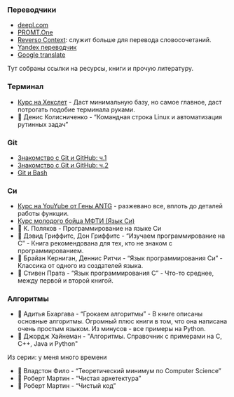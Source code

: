 ### Переводчики ###

* [deepl.com](https://www.deepl.com/ru/translator)
* [PROMT.One](https://www.translate.ru/)
* [Reverso Context](https://context.reverso.net/): служит больше для перевода словосочетаний.
* [Yandex переводчик](https://translate.yandex.ru/?lang=en-ru)
* [Google translate](https://translate.google.com/)



Тут собраны ссылки на ресурсы, книги и прочую литературу.

### Терминал ###
* [Курс на Хекслет](https://ru.hexlet.io/courses/cli-basics) - Даст минимальную базу, но самое главное, даст потрогать подобие терминала руками.
* 📖 Денис Колисниченко - “Командная строка Linux и автоматизация рутинных задач”

### Git ###
* [Знакомство с Git и GitHub: ч.1](https://nuancesprog.ru/p/5243/)
* [Знакомство с Git и GitHub: ч.2](https://nuancesprog.ru/p/5272/)
* [Git и Bash](https://nuancesprog.ru/p/4863/)

### Си ###
* [Курс на YouYube от Гены ANTG](https://www.youtube.com/playlist?list=PLG9dLrY9JZKgXfVYlg_0lq6s-i5r0Lw0w) - разжевано все, вплоть до деталей работы функции.
* [Курс молодого бойца МФТИ (Язык Си)](https://www.youtube.com/playlist?list=PLRDzFCPr95fLjzcv6nNdjMu_9RcZgIM9U)
* 📖 К. Поляков - Программирование на языке Си
* 📖 Дэвид Гриффитс, Дон Гриффитс - “Изучаем программирование на С” - Книга рекомендована для тех, кто не знаком с программированием.
* 📖 Брайан Керниган, Деннис Ритчи - “Язык программирования Си” - Классика от одного из создателей языка.
* 📖 Стивен Прата - “Язык программирования С” - Что-то среднее, между первой и второй книгой.

### Алгоритмы ###
* 📖 Адитья Бхаргава - “Грокаем алгоритмы” - В книге описаны основные алгоритмы. Огромный плюс книги в том, что она написана очень простым языком. Из минусов - все примеры на Python.
* 📖 Джордж Хайнеман - "Алгоритмы. Справочник с примерами на C, C++, Java и Python"

Из серии: у меня много времени
* 📖 Владстон Фило - “Теоретический минимум по Computer Science”
* 📖 Роберт Мартин - “Чистая архетектура”
* 📖 Роберт Мартин - “Чистый код”
